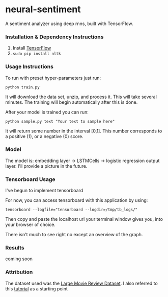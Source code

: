 # neural-sentiment
A sentiment analyzer using deep rnns, built with TensorFlow.

### Installation & Dependency Instructions

1. Install [TensorFlow](https://www.tensorflow.org/versions/master/get_started/os_setup.html)
2. `sudo pip install nltk`

### Usage Instructions

To run with preset hyper-parameters just run:

`python train.py`

It will download the data set, unzip, and process it. This will take several minutes. The training will begin automatically after this is done.

After your model is trained you can run:

`python sample.py text "Your text to sample here"` 

It will return some number in the interval [0,1]. This number corresponds to a positive (1), or a negative (0) score.

### Model

The model is: embedding layer -> LSTMCells -> logistic regression output layer. I'll provide a picture in the future.

### Tensorboard Usage

I've begun to implement tensorboard 

For now, you can access tensorboard with this application by using:

`tensorboard --logfile="tensorboard --logdir=/tmp/tb_logs/"`

Then copy and paste the localhost url your terminal window gives you, into your browser of choice.

There isn't much to see right no except an overview of the graph.

### Results

coming soon

### Attribution

The dataset used was the [Large Movie Review Dataset](http://ai.stanford.edu/~amaas/data/sentiment/).
I also referred to this [tutorial](http://deeplearning.net/tutorial/lstm.html) as a starting point
